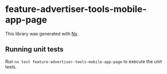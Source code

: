 # feature-advertiser-tools-mobile-app-page

This library was generated with [Nx](https://nx.dev).

## Running unit tests

Run `nx test feature-advertiser-tools-mobile-app-page` to execute the unit tests.
